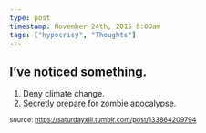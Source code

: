 ```yaml
---
type: post
timestamp: November 24th, 2015 8:00am
tags: ["hypocrisy", "Thoughts"]
---
```

## I’ve noticed something. ##
1. Deny climate change.
2. Secretly prepare for zombie apocalypse.
      
      
      
  
<small>source: https://saturdayxiii.tumblr.com/post/133864209794</small>